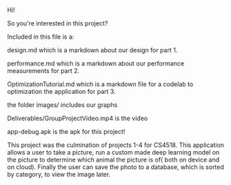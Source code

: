 Hi!

So you're interested in this project?

Included in this file is a:

design.md which is a markdown about our design for part 1.

performance.md which is a markdown about our performance measurements for part 2.

OptimizationTutorial.md which is a markdown file for a codelab to optimization the application for part 3.

the folder images/ includes our graphs

Deliverables/GroupProjectVideo.mp4 is the video

app-debug.apk is the apk for this project!

This project was the culmination of projects 1-4 for CS4518. This application allows a user to take a picture, run a custom made deep learning model on the picture to determine which animal the picture is of( both on device and on cloud).
Finally the user can save the photo to a database, which is sorted by category, to view the image later.
